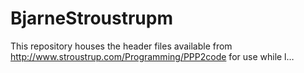 # BjarneStroustrupm
This repository houses the header files available from http://www.stroustrup.com/Programming/PPP2code for use while l…

